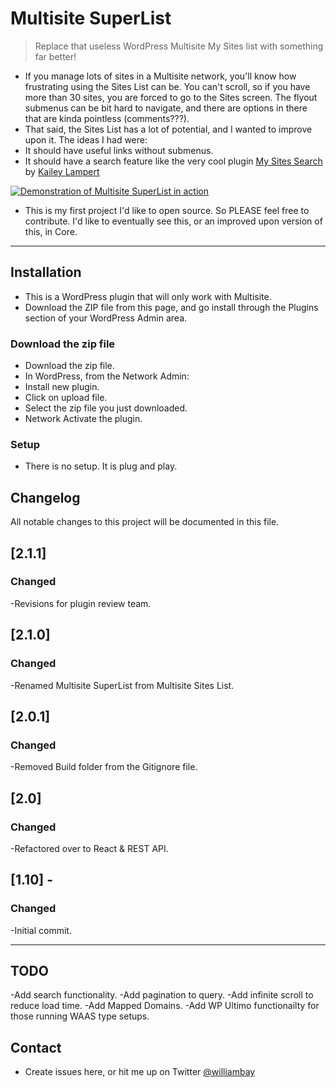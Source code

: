 # Multisite SuperList

> Replace that useless WordPress Multisite My Sites list with something far better!

- If you manage lots of sites in a Multisite network, you'll know how frustrating using the Sites List can be. You can't scroll, so if you have more than 30 sites, you are forced to go to the Sites screen. The flyout submenus can be bit hard to navigate, and there are options in there that are kinda pointless (comments???).
- That said, the Sites List has a lot of potential, and I wanted to improve upon it. The ideas I had were:
- It should have useful links without submenus.
- It should have a search feature like the very cool plugin [My Sites Search](https://github.com/trepmal/my-sites-search) by [Kailey Lampert](https://github.com/trepmal)

[![Demonstration of Multisite SuperList in action](multisite-superlist.gif)]()

- This is my first project I'd like to open source. So PLEASE feel free to contribute. I'd like to eventually see this, or an improved upon version of this, in Core.

---

## Installation

- This is a WordPress plugin that will only work with Multisite.
- Download the ZIP file from this page, and go install through the Plugins section of your WordPress Admin area. 

### Download the zip file

- Download the zip file.
- In WordPress, from the Network Admin:
- Install new plugin.
- Click on upload file.
- Select the zip file you just downloaded.
- Network Activate the plugin.

### Setup

- There is no setup. It is plug and play.

## Changelog

All notable changes to this project will be documented in this file.

## [2.1.1]

### Changed

-Revisions for plugin review team.

## [2.1.0]

### Changed

-Renamed Multisite SuperList from Multisite Sites List.

## [2.0.1]

### Changed

-Removed Build folder from the Gitignore file.

## [2.0]

### Changed

-Refactored over to React & REST API.

## [1.10] -

### Changed

-Initial commit.

---

## TODO

-Add search functionality.
-Add pagination to query.
-Add infinite scroll to reduce load time.
-Add Mapped Domains.
-Add WP Ultimo functionailty for those running WAAS type setups.

## Contact

- Create issues here, or hit me up on Twitter [@williambay](https://twitter.com/williambay)

